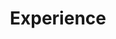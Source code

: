 ---
widget: experience
active: true
date_format: Jan 2006
experience:
  - title: Assistant Professor
    company: Heimerer College
    company_url: "https://kolegji-heimerer.eu/en/"
    company_logo: heimerer
    location: Pristina (remote)
    date_start: 2022-07-01
    date_end: ""
    description: |-2        
        Areas: AI for e-Health, anomaly detection, deep learning.
  - title: Senior Research Fellow
    company: Sapienza University of Rome
    company_url: ""
    company_logo: sapienza-logo
    location: Rome
    date_start: 2021-12-01
    date_end: 2022-09-30
    description: |-2        
        Coordinated the research and implementative component of innovative deep learning algorithms to predict anomalous events in patient behavioural time series.
        Fundings: Avviso Pubblico “Emergenza Coronavirus e oltre”, Domanda prot. n. A0376-2020-070051,
        CUP: F84E21000000006
        Areas: Anomaly detection, time series analysis, Electronic Health Records (EHR), deep learning.
  - title: Teaching Assistant
    company: Sapienza University of Rome
    company_url: ""
    company_logo: sapienza-logo
    location: Rome
    date_start: 2018-11-01
    date_end: ""
    description: |-2        
        As a TA, I tutor students, plan and evaluate final exams, manage and update teaching material, and give supplementary seminars.

        The courses I currently hold are the following:
        - Machine Learning (16h, Laboratory classes), M.Sc. in Computer Science, Faculty of Information Engineering, Informatics and Statistics, Sapienza University of Rome, Italy.

        The courses I've held are the following:
        - Web and Social Information Extraction (16h, Laboratory classes), M.Sc. in Computer Science, Faculty of Information Engineering, Informatics and Statistics, Sapienza University of Rome, Italy.
        - Social and Behavioural Networks (16h, Laboratory classes), M.Sc. in Data Science, Faculty of Information Engineering, Informatics and Statistics, Sapienza University of Rome, Italy.
        
        Areas: Machine learning, information retrieval, graph, web crawling and scraping.
  - title: Software Engineer
    company: Pricewaterhouse Coopers
    company_url: "https://www.pwc.com/it/it/"
    company_logo: PwC-logo
    location: Rome
    date_start: 2021-12-01
    date_end: 2022-06-12
    description: |-2    
        As a member of the Digital Innovation development team, I focused on software prototyping and development activities. In particular, I optimised back-end services and developed highly-maintainable and efficient API services.

        Skills: full-stack development, API development, data processing, Azure DevOps.
  - title: Senior Software Consultant
    company: E Software Solutions
    company_url: "https://www.esoftwaresolutions.it/"
    company_logo: ESoftwareSolutions-logo
    location: Rome
    date_start: 2020-09-01
    date_end: 2021-03-31
    description: |-2
      I designed and maintained the CMS for electric vehicle leasing in the UK (https://gridserve.com/)

      Skills: WordPress, software documentation, full-stack development, API development.
widget_id: recent-experience
headless: true
weight: 40
title: Experience
subtitle: null
design:
  columns: "2"
---